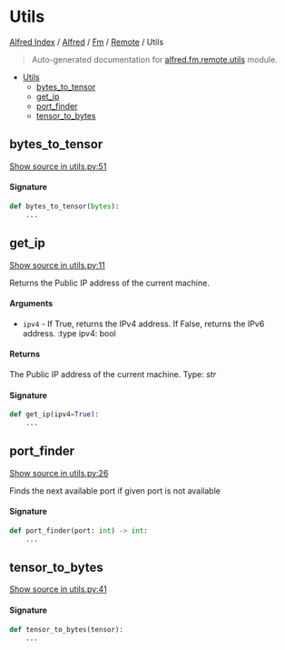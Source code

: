 # Utils

[Alfred Index](../../../README.md#alfred-index) /
[Alfred](../../index.md#alfred) /
[Fm](../index.md#fm) /
[Remote](./index.md#remote) /
Utils

> Auto-generated documentation for [alfred.fm.remote.utils](../../../../alfred/fm/remote/utils.py) module.

- [Utils](#utils)
  - [bytes_to_tensor](#bytes_to_tensor)
  - [get_ip](#get_ip)
  - [port_finder](#port_finder)
  - [tensor_to_bytes](#tensor_to_bytes)

## bytes_to_tensor

[Show source in utils.py:51](../../../../alfred/fm/remote/utils.py#L51)

#### Signature

```python
def bytes_to_tensor(bytes):
    ...
```



## get_ip

[Show source in utils.py:11](../../../../alfred/fm/remote/utils.py#L11)

Returns the Public IP address of the current machine.

#### Arguments

- `ipv4` - If True, returns the IPv4 address. If False, returns the IPv6 address.
:type ipv4: bool

#### Returns

The Public IP address of the current machine.
Type: *str*

#### Signature

```python
def get_ip(ipv4=True):
    ...
```



## port_finder

[Show source in utils.py:26](../../../../alfred/fm/remote/utils.py#L26)

Finds the next available port if given port is not available

#### Signature

```python
def port_finder(port: int) -> int:
    ...
```



## tensor_to_bytes

[Show source in utils.py:41](../../../../alfred/fm/remote/utils.py#L41)

#### Signature

```python
def tensor_to_bytes(tensor):
    ...
```



